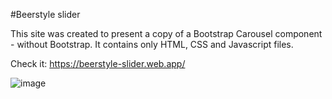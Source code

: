 #Beerstyle slider

This site was created to present a copy of a Bootstrap Carousel component - without Bootstrap. 
It contains only HTML, CSS and Javascript files.


Check it: https://beerstyle-slider.web.app/

![image](https://user-images.githubusercontent.com/90829509/211371811-08428788-3553-4883-8039-c8e4130e8baa.png)

